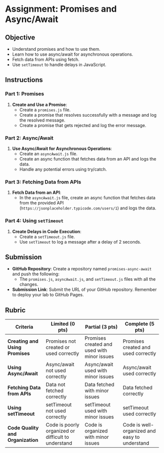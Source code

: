 # Assignment: Promises and Async/Await

## Objective

- Understand promises and how to use them.
- Learn how to use async/await for asynchronous operations.
- Fetch data from APIs using fetch.
- Use `setTimeout` to handle delays in JavaScript.

## Instructions

### Part 1: Promises

1. **Create and Use a Promise**:
   - Create a `promises.js` file.
   - Create a promise that resolves successfully with a message and log the resolved message.
   - Create a promise that gets rejected and log the error message.

### Part 2: Async/Await

1. **Use Async/Await for Asynchronous Operations**:
   - Create an `asyncAwait.js` file.
   - Create an async function that fetches data from an API and logs the data.
   - Handle any potential errors using try/catch.

### Part 3: Fetching Data from APIs

1. **Fetch Data from an API**:
   - In the `asyncAwait.js` file, create an async function that fetches data from the provided API (`https://jsonplaceholder.typicode.com/users/1`) and logs the data.

### Part 4: Using `setTimeout`

1. **Create Delays in Code Execution**:
   - Create a `setTimeout.js` file.
   - Use `setTimeout` to log a message after a delay of 2 seconds.

## Submission

- **GitHub Repository**: Create a repository named `promises-async-await` and push the following:
  - The `promises.js`, `asyncAwait.js`, and `setTimeout.js` files with all the changes.
- **Submission Link**: Submit the URL of your GitHub repository. Remember to deploy your lab to GitHub Pages.

## Rubric

| Criteria                          | Limited (0 pts)                                     | Partial (3 pts)                             | Complete (5 pts)                              |
| --------------------------------- | --------------------------------------------------- | ------------------------------------------- | --------------------------------------------- |
| **Creating and Using Promises**   | Promises not created or used correctly              | Promises created and used with minor issues | Promises created and used correctly           |
| **Using Async/Await**             | Async/await not used correctly                      | Async/await used with minor issues          | Async/await used correctly                    |
| **Fetching Data from APIs**       | Data not fetched correctly                          | Data fetched with minor issues              | Data fetched correctly                        |
| **Using setTimeout**              | setTimeout not used correctly                       | setTimeout used with minor issues           | setTimeout used correctly                     |
| **Code Quality and Organization** | Code is poorly organized or difficult to understand | Code is organized with minor issues         | Code is well-organized and easy to understand |
